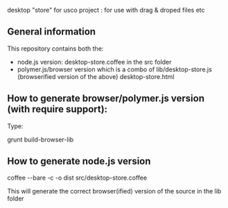 desktop "store" for usco project : for use with drag & droped files etc

General information
-------------------
This repository contains both the:
- node.js version:
desktop-store.coffee in the src folder
- polymer.js/browser version which is a combo of
lib/desktop-store.js (browserified version of the above)
desktop-store.html


How to generate browser/polymer.js version (with require support):
------------------------------------------------------------------
Type: 

  grunt build-browser-lib
  

How to generate node.js version
----------------------

  coffee --bare -c -o dist src/desktop-store.coffee

This will generate the correct browser(ified) version of the source in the lib folder
